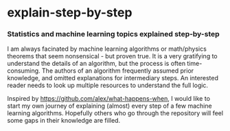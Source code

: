 # explain-step-by-step

### Statistics and machine learning topics explained step-by-step 

I am always facinated by machine learning algorithms or math/physics theorems that seem nonsensical - but proven true. It is a very gratifying to understand the details of an algorithm, but the process is often time-consuming. The authors of an algorithm frequently assumed prior knowledge, and omitted explanations for intermediary steps. An interested reader needs to look up multiple resources to understand the full logic. 

Inspired by https://github.com/alex/what-happens-when, I would like to start my own journey of explaining (almost) every step of a few machine learning algorithms. Hopefully others who go through the repository will feel some gaps in their knowledge are filled.  